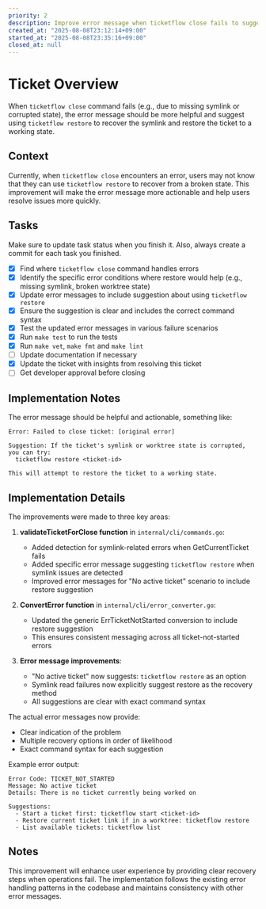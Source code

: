 ```yaml
---
priority: 2
description: Improve error message when ticketflow close fails to suggest using ticketflow restore
created_at: "2025-08-08T23:12:14+09:00"
started_at: "2025-08-08T23:35:16+09:00"
closed_at: null
---
```


# Ticket Overview

When `ticketflow close` command fails (e.g., due to missing symlink or corrupted state), the error message should be more helpful and suggest using `ticketflow restore` to recover the symlink and restore the ticket to a working state.

## Context

Currently, when `ticketflow close` encounters an error, users may not know that they can use `ticketflow restore` to recover from a broken state. This improvement will make the error message more actionable and help users resolve issues more quickly.

## Tasks
Make sure to update task status when you finish it. Also, always create a commit for each task you finished.

- [x] Find where `ticketflow close` command handles errors
- [x] Identify the specific error conditions where restore would help (e.g., missing symlink, broken worktree state)
- [x] Update error messages to include suggestion about using `ticketflow restore`
- [x] Ensure the suggestion is clear and includes the correct command syntax
- [x] Test the updated error messages in various failure scenarios
- [x] Run `make test` to run the tests
- [x] Run `make vet`, `make fmt` and `make lint`
- [ ] Update documentation if necessary
- [x] Update the ticket with insights from resolving this ticket
- [ ] Get developer approval before closing

## Implementation Notes

The error message should be helpful and actionable, something like:
```
Error: Failed to close ticket: [original error]

Suggestion: If the ticket's symlink or worktree state is corrupted, you can try:
  ticketflow restore <ticket-id>

This will attempt to restore the ticket to a working state.
```

## Implementation Details

The improvements were made to three key areas:

1. **validateTicketForClose function** in `internal/cli/commands.go`:
   - Added detection for symlink-related errors when GetCurrentTicket fails
   - Added specific error message suggesting `ticketflow restore` when symlink issues are detected
   - Improved error messages for "No active ticket" scenario to include restore suggestion

2. **ConvertError function** in `internal/cli/error_converter.go`:
   - Updated the generic ErrTicketNotStarted conversion to include restore suggestion
   - This ensures consistent messaging across all ticket-not-started errors

3. **Error message improvements**:
   - "No active ticket" now suggests: `ticketflow restore` as an option
   - Symlink read failures now explicitly suggest restore as the recovery method
   - All suggestions are clear with exact command syntax

The actual error messages now provide:
- Clear indication of the problem
- Multiple recovery options in order of likelihood
- Exact command syntax for each suggestion

Example error output:
```
Error Code: TICKET_NOT_STARTED
Message: No active ticket
Details: There is no ticket currently being worked on

Suggestions:
  - Start a ticket first: ticketflow start <ticket-id>
  - Restore current ticket link if in a worktree: ticketflow restore
  - List available tickets: ticketflow list
```

## Notes

This improvement will enhance user experience by providing clear recovery steps when operations fail. The implementation follows the existing error handling patterns in the codebase and maintains consistency with other error messages.